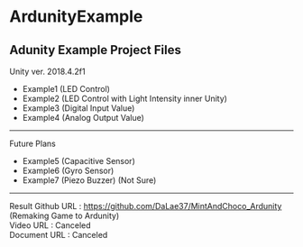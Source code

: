 # ArdunityExample
Adunity Example Project Files
---------------------------------
Unity ver. 2018.4.2f1
* Example1 (LED Control)
* Example2 (LED Control with Light Intensity inner Unity)
* Example3 (Digital Input Value)
* Example4 (Analog Output Value)
---------------------------------
Future Plans
* Example5 (Capacitive Sensor)
* Example6 (Gyro Sensor)
* Example7 (Piezo Buzzer) (Not Sure)
---------------------------------
Result
Github URL : https://github.com/DaLae37/MintAndChoco_Ardunity (Remaking Game to Ardunity)  
Video URL : Canceled  
Document URL : Canceled  